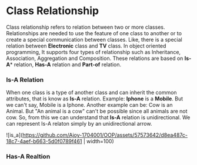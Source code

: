 # Class Relationship
Class relationship refers to relation between two or more classes. Relationships are needed to use the feature of one class to another or to create a special communication between classes. Like, there is a special relation between **Electronic** class and **TV** class. In object oriented programming, It supports four types of relationship such as Inheritance, Association, Aggregation and Composition. These relations are based on **Is-A*** relation, **Has-A** relation and **Part-of** relation. 

### Is-A Relation
When one class is a type of another class and can inherit the common attributes, that is know as **Is-A** relation. Example: **Iphone** is a **Mobile**. But we can't say, Mobile is a Iphone. Another example can be: Cow is an Animal. But "An animal is a cow" can't be possible since all animals are not cow. So, from this we can understand that **Is-A** relation is unidirectional. We can represent Is-A relaton simply by an unidirectional arrow.


![is_a](https://github.com/Ajoy-1704001/OOP/assets/57573642/d8ea487c-18c7-4aef-b663-5d0f0789f461 | width=100)

### Has-A Realtion
